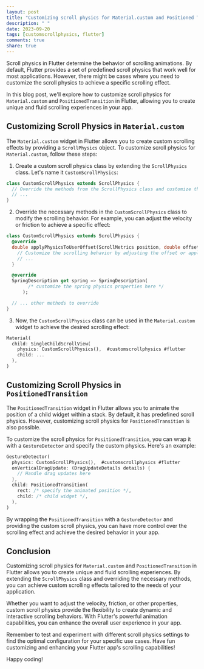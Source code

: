 ```yaml
---
layout: post
title: "Customizing scroll physics for Material.custom and Positioned Transition in Flutter"
description: " "
date: 2023-09-20
tags: [customscrollphysics, flutter]
comments: true
share: true
---
```


Scroll physics in Flutter determine the behavior of scrolling animations. By default, Flutter provides a set of predefined scroll physics that work well for most applications. However, there might be cases where you need to customize the scroll physics to achieve a specific scrolling effect.

In this blog post, we'll explore how to customize scroll physics for `Material.custom` and `PositionedTransition` in Flutter, allowing you to create unique and fluid scrolling experiences in your app.

## Customizing Scroll Physics in `Material.custom`

The `Material.custom` widget in Flutter allows you to create custom scrolling effects by providing a `ScrollPhysics` object. To customize scroll physics for `Material.custom`, follow these steps:

1. Create a custom scroll physics class by extending the `ScrollPhysics` class. Let's name it `CustomScrollPhysics`:

```dart
class CustomScrollPhysics extends ScrollPhysics {
  // Override the methods from the ScrollPhysics class and customize the behavior here
  // ...
}
```

2. Override the necessary methods in the `CustomScrollPhysics` class to modify the scrolling behavior. For example, you can adjust the velocity or friction to achieve a specific effect:

```dart
class CustomScrollPhysics extends ScrollPhysics {
  @override
  double applyPhysicsToUserOffset(ScrollMetrics position, double offset) {
    // Customize the scrolling behavior by adjusting the offset or applying transformations
    // ...
  }

  @override
  SpringDescription get spring => SpringDescription(
        /* customize the spring physics properties here */
      );

  // ... other methods to override
}
```

3. Now, the `CustomScrollPhysics` class can be used in the `Material.custom` widget to achieve the desired scrolling effect:

```dart
Material(
  child: SingleChildScrollView(
    physics: CustomScrollPhysics(),  #customscrollphysics #flutter
    child: ...
  ),
)
```

## Customizing Scroll Physics in `PositionedTransition`

The `PositionedTransition` widget in Flutter allows you to animate the position of a child widget within a stack. By default, it has predefined scroll physics. However, customizing scroll physics for `PositionedTransition` is also possible.

To customize the scroll physics for `PositionedTransition`, you can wrap it with a `GestureDetector` and specify the custom physics. Here's an example:

```dart
GestureDetector(
  physics: CustomScrollPhysics(),  #customscrollphysics #flutter
  onVerticalDragUpdate: (DragUpdateDetails details) {
    // Handle drag updates here
  },
  child: PositionedTransition(
    rect: /* specify the animated position */,
    child: /* child widget */,
  ),
)
```

By wrapping the `PositionedTransition` with a `GestureDetector` and providing the custom scroll physics, you can have more control over the scrolling effect and achieve the desired behavior in your app.

## Conclusion

Customizing scroll physics for `Material.custom` and `PositionedTransition` in Flutter allows you to create unique and fluid scrolling experiences. By extending the `ScrollPhysics` class and overriding the necessary methods, you can achieve custom scrolling effects tailored to the needs of your application.

Whether you want to adjust the velocity, friction, or other properties, custom scroll physics provide the flexibility to create dynamic and interactive scrolling behaviors. With Flutter's powerful animation capabilities, you can enhance the overall user experience in your app.

Remember to test and experiment with different scroll physics settings to find the optimal configuration for your specific use cases. Have fun customizing and enhancing your Flutter app's scrolling capabilities!

Happy coding!